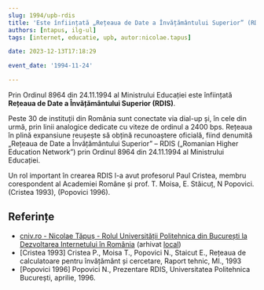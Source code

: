 ```yaml
---
slug: 1994/upb-rdis
title: 'Este înființată „Rețeaua de Date a Învățământului Superior” (RDIS)'
authors: [ntapus, ilg-ul]
tags: [internet, educatie, upb, autor:nicolae.tapus]

date: 2023-12-13T17:18:29

event_date: '1994-11-24'

---
```


Prin Ordinul 8964 din 24.11.1994 al Ministrului Educației este înființată
**Rețeaua de Date a Învățământului Superior (RDIS)**.

<!-- truncate -->

Peste 30 de instituții din România sunt
conectate via dial-up și, în cele din
urmă, prin linii analogice dedicate cu
viteze de ordinul a 2400 bps. Rețeaua
în plină expansiune reușește să obțină
recunoaștere oficială, fiind denumită
„Rețeaua de Date a Învățământului
Superior” – RDIS („Romanian Higher
Education Network”) prin Ordinul 8964 din 24.11.1994 al Ministrului Educației.

Un rol important în crearea RDIS l-a avut profesorul Paul Cristea, membru corespondent al Academiei Române și prof. T. Moisa, E. Stăicuț, N Popovici. (Cristea 1993), (Popovici 1996).

## Referințe

- [cniv.ro - Nicolae Tăpuș - Rolul Universității Politehnica din București la Dezvoltarea Internetului în România](https://cniv.ro/documents/26/CNIV_Volum_Aniversar_2023_-_Versiune_Online_DPxioQg.pdf) (arhivat [local](https://cronica-it.github.io/arhiva/))
- [Cristea 1993] Cristea P., Moisa T., Popovici N., Staicut E., Rețeaua de calculatoare pentru învățământ și cercetare, Raport tehnic, MI., 1993
- [Popovici 1996] Popovici N., Prezentare RDIS, Universitatea Politehnica București, aprilie, 1996.
